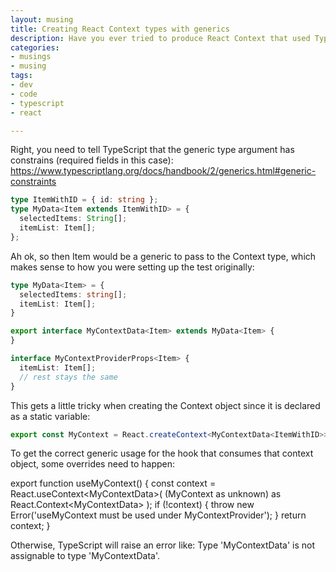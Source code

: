 ```yaml
---
layout: musing
title: Creating React Context types with generics
description: Have you ever tried to produce React Context that used TypeScript generics? It can be a little tricky to get right, so here my working solution.
categories:
- musings
- musing
tags:
- dev
- code
- typescript
- react

---
```


Right, you need to tell TypeScript that the generic type argument has constrains (required fields in this case): https://www.typescriptlang.org/docs/handbook/2/generics.html#generic-constraints

```ts
type ItemWithID = { id: string };
type MyData<Item extends ItemWithID> = {
  selectedItems: String[];
  itemList: Item[];
};
```

Ah ok, so then Item would be a generic to pass to the Context type, which makes sense to how you were setting up the test originally:

```ts
type MyData<Item> = {
  selectedItems: string[];
  itemList: Item[];
}

export interface MyContextData<Item> extends MyData<Item> {
}

interface MyContextProviderProps<Item> {
  itemList: Item[];
  // rest stays the same
}
```

This gets a little tricky when creating the Context object since it is declared as a static variable:

```ts
export const MyContext = React.createContext<MyContextData<ItemWithID>>(null);
```

To get the correct generic usage for the hook that consumes that context object, some overrides need to happen:

export function useMyContext<Item extends ItemWithID>() {
  const context = React.useContext<MyContextData<Item>>(
    (MyContext as unknown) as React.Context<MyContextData<Item>>
  );
  if (!context) {
    throw new Error('useMyContext must be used under MyContextProvider');
  }
  return context;
}

Otherwise, TypeScript will raise an error like:
Type 'MyContextData<ItemWithID>' is not assignable to type 'MyContextData<Item>'.